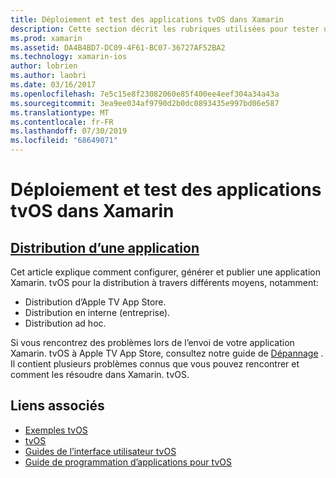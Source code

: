 ```yaml
---
title: Déploiement et test des applications tvOS dans Xamarin
description: Cette section décrit les rubriques utilisées pour tester une application et comment la distribuer. Les rubriques incluent des éléments tels que les outils utilisés pour le débogage, le déploiement vers les testeurs et la publication d’une application dans l’App Store d’Apple TV.
ms.prod: xamarin
ms.assetid: DA4B4BD7-DC09-4F61-BC07-36727AF52BA2
ms.technology: xamarin-ios
author: lobrien
ms.author: laobri
ms.date: 03/16/2017
ms.openlocfilehash: 7e5c15e8f23082060e85f400ee4eef304a34a43a
ms.sourcegitcommit: 3ea9ee034af9790d2b0dc0893435e997bd06e587
ms.translationtype: MT
ms.contentlocale: fr-FR
ms.lasthandoff: 07/30/2019
ms.locfileid: "68649071"
---
```

# <a name="deploying-and-testing-tvos-apps-in-xamarin"></a>Déploiement et test des applications tvOS dans Xamarin

## <a name="app-distributioniostvosdeploy-testapp-distributionindexmd"></a>[Distribution d’une application](~/ios/tvos/deploy-test/app-distribution/index.md)

Cet article explique comment configurer, générer et publier une application Xamarin. tvOS pour la distribution à travers différents moyens, notamment:

- Distribution d’Apple TV App Store.
- Distribution en interne (entreprise).
- Distribution ad hoc.

Si vous rencontrez des problèmes lors de l’envoi de votre application Xamarin. tvOS à Apple TV App Store, consultez notre guide de [Dépannage](~/ios/tvos/troubleshooting.md) . Il contient plusieurs problèmes connus que vous pouvez rencontrer et comment les résoudre dans Xamarin. tvOS.

## <a name="related-links"></a>Liens associés

- [Exemples tvOS](https://docs.microsoft.com/samples/browse/?products=xamarin&term=Xamarin.iOS+tvOS)
- [tvOS](https://developer.apple.com/tvos/)
- [Guides de l’interface utilisateur tvOS](https://developer.apple.com/tvos/human-interface-guidelines/)
- [Guide de programmation d’applications pour tvOS](https://developer.apple.com/library/prerelease/tvos/documentation/General/Conceptual/AppleTV_PG/)
